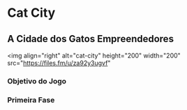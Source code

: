# Cat City
## A Cidade dos Gatos Empreendedores

<img align="right" alt="cat-city"  height="200" width="200" src="https://files.fm/u/za92y3ugvf"

### Objetivo do Jogo

### Primeira Fase
